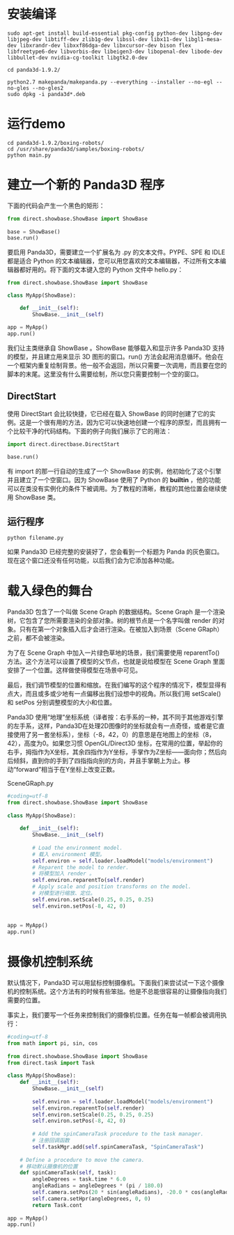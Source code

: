 # 安装编译

```shell
sudo apt-get install build-essential pkg-config python-dev libpng-dev libjpeg-dev libtiff-dev zlib1g-dev libssl-dev libx11-dev libgl1-mesa-dev libxrandr-dev libxxf86dga-dev libxcursor-dev bison flex libfreetype6-dev libvorbis-dev libeigen3-dev libopenal-dev libode-dev libbullet-dev nvidia-cg-toolkit libgtk2.0-dev

cd panda3d-1.9.2/

python2.7 makepanda/makepanda.py --everything --installer --no-egl --no-gles --no-gles2
sudo dpkg -i panda3d*.deb
```

# 运行demo

```shell
cd panda3d-1.9.2/boxing-robots/
cd /usr/share/panda3d/samples/boxing-robots/
python main.py
```

# 建立一个新的 Panda3D 程序

下面的代码会产生一个黑色的矩形：
```python
from direct.showbase.ShowBase import ShowBase
 
base = ShowBase()
base.run()
```

要启用 Panda3D，需要建立一个扩展名为 .py 的文本文件。PYPE、SPE 和 IDLE 都是适合 Python 的文本编辑器，您可以用您喜欢的文本编辑器，不过所有文本编辑器都好用的。将下面的文本键入您的 Python 文件中 hello.py：
```python
from direct.showbase.ShowBase import ShowBase 

class MyApp(ShowBase): 

    def __init__(self):
        ShowBase.__init__(self) 

app = MyApp()
app.run()
```
我们让主类继承自 ShowBase 。ShowBase 能够载入和显示许多 Panda3D 支持的模型，并且建立用来显示 3D 图形的窗口。run() 方法会起用消息循环。他会在一个框架内重复绘制背景。他一般不会返回，所以只需要一次调用，而且要在您的脚本的末尾。这里没有什么需要绘制，所以您只需要控制一个空的窗口。

## DirectStart

使用 DirectStart 会比较快捷，它已经在载入 ShowBase 的同时创建了它的实例。这是一个很有用的方法，因为它可以快速地创建一个程序的原型，而且拥有一个比较干净的代码结构。下面的例子向我们展示了它的用法：
```python
import direct.directbase.DirectStart

base.run()
```

有 import 的那一行自动的生成了一个 ShowBase 的实例，他初始化了这个引擎并且建立了一个空窗口。因为 ShowBase 使用了 Python 的 __builtin__ ，他的功能可以在类没有实例化的条件下被调用。为了教程的清晰，教程的其他位置会继续使用 ShowBase 类。

## 运行程序

```shell
python filename.py
```
如果 Panda3D 已经完整的安装好了，您会看到一个标题为 Panda 的灰色窗口。现在这个窗口还没有任何功能，以后我们会为它添加各种功能。

# 载入绿色的舞台

Panda3D 包含了一个叫做 Scene Graph 的数据结构。Scene Graph 是一个渲染树，它包含了您所需要渲染的全部对象。树的根节点是一个名字叫做 render 的对象。只有在第一个对象插入后才会进行渲染。在被加入到场景（Scene GRaph）之前，都不会被渲染。

为了在 Scene Graph 中加入一片绿色草地的场景，我们需要使用 reparentTo() 方法。这个方法可以设置了模型的父节点，也就是说给模型在 Scene Graph 里面安排了一个位置。这样做使得模型在场景中可见。

最后，我们调节模型的位置和缩放。在我们编写的这个程序的情况下，模型显得有点大，而且或多或少地有一点偏移出我们设想中的视角。所以我们用 setScale() 和 setPos 分别调整模型的大小和位置。

Panda3D 使用“地理”坐标系统（译者按：右手系的一种，其不同于其他游戏引擎的左手系，这样，Panda3D在处理2D图像时的坐标就会有一点奇怪，或者是它直接使用了另一套坐标系），坐标（-8，42，0）的意思是在地图上的坐标（8，42），高度为0。如果您习惯 OpenGL/Direct3D 坐标，在常用的位置，举起你的右手，拇指作为X坐标，其余四指作为Y坐标，手掌作为Z坐标——面向你；然后向后倾斜，直到你的手到了四指指向别的方向，并且手掌朝上为止。移动“forward”相当于在Y坐标上改变正数。

SceneGRaph.py

```python
#coding=utf-8
from direct.showbase.ShowBase import ShowBase
 
class MyApp(ShowBase):
 
    def __init__(self):
        ShowBase.__init__(self)
 
        # Load the environment model.
        # 载入 environment 模型。
        self.environ = self.loader.loadModel("models/environment")
        # Reparent the model to render.
        # 将模型加入 render 。
        self.environ.reparentTo(self.render)
        # Apply scale and position transforms on the model.
        # 对模型进行缩放、定位。
        self.environ.setScale(0.25, 0.25, 0.25)
        self.environ.setPos(-8, 42, 0)
 
 
app = MyApp()
app.run()
```

# 摄像机控制系统

默认情况下，Panda3D 可以用鼠标控制摄像机。下面我们来尝试试一下这个摄像机的控制系统。这个方法有的时候有些笨拙。他是不总能很容易的让摄像指向我们需要的位置。


事实上，我们要写一个任务来控制我们的摄像机位置。任务在每一帧都会被调用执行：

```python
#coding=utf-8
from math import pi, sin, cos
 
from direct.showbase.ShowBase import ShowBase
from direct.task import Task
 
class MyApp(ShowBase):
    def __init__(self):
        ShowBase.__init__(self)
 
        self.environ = self.loader.loadModel("models/environment")
        self.environ.reparentTo(self.render)
        self.environ.setScale(0.25, 0.25, 0.25)
        self.environ.setPos(-8, 42, 0)
 
        # Add the spinCameraTask procedure to the task manager.
        # 注册回调函数
        self.taskMgr.add(self.spinCameraTask, "SpinCameraTask")
 
    # Define a procedure to move the camera.
    # 移动默认摄像机的位置
    def spinCameraTask(self, task):
        angleDegrees = task.time * 6.0
        angleRadians = angleDegrees * (pi / 180.0)
        self.camera.setPos(20 * sin(angleRadians), -20.0 * cos(angleRadians), 3)
        self.camera.setHpr(angleDegrees, 0, 0)
        return Task.cont
 
app = MyApp()
app.run()
```
